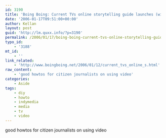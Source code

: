 ```yaml
---
id: 3190
title: 'Boing Boing: Current TVs online storytelling guide launches (with Xeni)'
date: '2006-01-17T09:51:00+00:00'
author: Kellan
layout: post
guid: 'http://lm.quxx.info/?p=3190'
permalink: /2006/01/17/boing-boing-current-tvs-online-storytelling-guide-launches-with-xeni/
typo_id:
    - '3188'
mt_id:
    - ''
link_related:
    - 'http://www.boingboing.net/2006/01/12/current_tvs_online_s.html'
raw_content:
    - 'good howtos for citizen journalists on using video'
categories:
    - Aside
tags:
    - diy
    - howto
    - indymedia
    - media
    - tv
    - video
---
```


good howtos for citizen journalists on using video